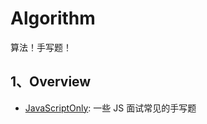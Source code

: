 # Algorithm

算法！手写题！

## 1、Overview

- [JavaScriptOnly](./JavaScriptOnly/README.md): 一些 JS 面试常见的手写题
